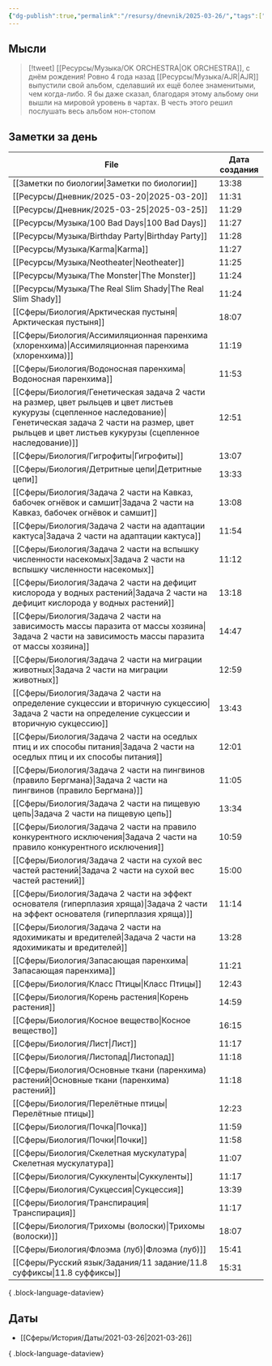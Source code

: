 ```yaml
---
{"dg-publish":true,"permalink":"/resursy/dnevnik/2025-03-26/","tags":["Ежедневнаязаметка"]}
---
```


## Мысли
> [!tweet] [[Ресурсы/Музыка/OK ORCHESTRA\|OK ORCHESTRA]], с днём рождения! 
> Ровно 4 года назад [[Ресурсы/Музыка/AJR\|AJR]] выпустили свой альбом, сделавший их ещё более знаменитыми, чем когда-либо. Я бы даже сказал, благодаря этому альбому они вышли на мировой уровень в чартах. В честь этого решил послушать весь альбом нон-стопом
## Заметки за день
| File                                                                                                                                                                                                                               | Дата создания |
| ---------------------------------------------------------------------------------------------------------------------------------------------------------------------------------------------------------------------------------- | ------------- |
| [[Заметки по биологии\|Заметки по биологии]]                                                                                                                                                                                    | 13:38         |
| [[Ресурсы/Дневник/2025-03-20\|2025-03-20]]                                                                                                                                                                                      | 11:31         |
| [[Ресурсы/Дневник/2025-03-25\|2025-03-25]]                                                                                                                                                                                      | 11:29         |
| [[Ресурсы/Музыка/100 Bad Days\|100 Bad Days]]                                                                                                                                                                                   | 11:27         |
| [[Ресурсы/Музыка/Birthday Party\|Birthday Party]]                                                                                                                                                                               | 11:28         |
| [[Ресурсы/Музыка/Karma\|Karma]]                                                                                                                                                                                                 | 11:27         |
| [[Ресурсы/Музыка/Neotheater\|Neotheater]]                                                                                                                                                                                       | 11:25         |
| [[Ресурсы/Музыка/The Monster\|The Monster]]                                                                                                                                                                                     | 11:24         |
| [[Ресурсы/Музыка/The Real Slim Shady\|The Real Slim Shady]]                                                                                                                                                                     | 11:24         |
| [[Сферы/Биология/Арктическая пустыня\|Арктическая пустыня]]                                                                                                                                                                     | 18:07         |
| [[Сферы/Биология/Ассимиляционная паренхима (хлоренхима)\|Ассимиляционная паренхима (хлоренхима)]]                                                                                                                               | 11:19         |
| [[Сферы/Биология/Водоносная паренхима\|Водоносная паренхима]]                                                                                                                                                                   | 11:53         |
| [[Сферы/Биология/Генетическая задача 2 части на размер, цвет рыльцев и цвет листьев кукурузы (сцепленное наследование)\|Генетическая задача 2 части на размер, цвет рыльцев и цвет листьев кукурузы (сцепленное наследование)]] | 12:51         |
| [[Сферы/Биология/Гигрофиты\|Гигрофиты]]                                                                                                                                                                                         | 13:07         |
| [[Сферы/Биология/Детритные цепи\|Детритные цепи]]                                                                                                                                                                               | 13:33         |
| [[Сферы/Биология/Задача 2 части на Кавказ, бабочек огнёвок и самшит\|Задача 2 части на Кавказ, бабочек огнёвок и самшит]]                                                                                                       | 13:08         |
| [[Сферы/Биология/Задача 2 части на адаптации кактуса\|Задача 2 части на адаптации кактуса]]                                                                                                                                     | 11:54         |
| [[Сферы/Биология/Задача 2 части на вспышку численности насекомых\|Задача 2 части на вспышку численности насекомых]]                                                                                                             | 11:12         |
| [[Сферы/Биология/Задача 2 части на дефицит кислорода у водных растений\|Задача 2 части на дефицит кислорода у водных растений]]                                                                                                 | 13:18         |
| [[Сферы/Биология/Задача 2 части на зависимость массы паразита от массы хозяина\|Задача 2 части на зависимость массы паразита от массы хозяина]]                                                                                 | 14:47         |
| [[Сферы/Биология/Задача 2 части на миграции животных\|Задача 2 части на миграции животных]]                                                                                                                                     | 12:59         |
| [[Сферы/Биология/Задача 2 части на определение сукцессии и вторичную сукцессию\|Задача 2 части на определение сукцессии и вторичную сукцессию]]                                                                                 | 13:43         |
| [[Сферы/Биология/Задача 2 части на оседлых птиц и их способы питания\|Задача 2 части на оседлых птиц и их способы питания]]                                                                                                     | 12:01         |
| [[Сферы/Биология/Задача 2 части на пингвинов (правило Бергмана)\|Задача 2 части на пингвинов (правило Бергмана)]]                                                                                                               | 11:05         |
| [[Сферы/Биология/Задача 2 части на пищевую цепь\|Задача 2 части на пищевую цепь]]                                                                                                                                               | 13:34         |
| [[Сферы/Биология/Задача 2 части на правило конкурентного исключения\|Задача 2 части на правило конкурентного исключения]]                                                                                                       | 10:59         |
| [[Сферы/Биология/Задача 2 части на сухой вес частей растений\|Задача 2 части на сухой вес частей растений]]                                                                                                                     | 15:00         |
| [[Сферы/Биология/Задача 2 части на эффект основателя (гиперплазия хряща)\|Задача 2 части на эффект основателя (гиперплазия хряща)]]                                                                                             | 11:14         |
| [[Сферы/Биология/Задача 2 части на ядохимикаты и вредителей\|Задача 2 части на ядохимикаты и вредителей]]                                                                                                                       | 13:28         |
| [[Сферы/Биология/Запасающая паренхима\|Запасающая паренхима]]                                                                                                                                                                   | 11:21         |
| [[Сферы/Биология/Класс Птицы\|Класс Птицы]]                                                                                                                                                                                     | 12:43         |
| [[Сферы/Биология/Корень растения\|Корень растения]]                                                                                                                                                                             | 14:59         |
| [[Сферы/Биология/Косное вещество\|Косное вещество]]                                                                                                                                                                             | 16:15         |
| [[Сферы/Биология/Лист\|Лист]]                                                                                                                                                                                                   | 11:17         |
| [[Сферы/Биология/Листопад\|Листопад]]                                                                                                                                                                                           | 11:18         |
| [[Сферы/Биология/Основные ткани (паренхима) растений\|Основные ткани (паренхима) растений]]                                                                                                                                     | 11:18         |
| [[Сферы/Биология/Перелётные птицы\|Перелётные птицы]]                                                                                                                                                                           | 12:23         |
| [[Сферы/Биология/Почка\|Почка]]                                                                                                                                                                                                 | 11:59         |
| [[Сферы/Биология/Почки\|Почки]]                                                                                                                                                                                                 | 11:58         |
| [[Сферы/Биология/Скелетная мускулатура\|Скелетная мускулатура]]                                                                                                                                                                 | 11:07         |
| [[Сферы/Биология/Суккуленты\|Суккуленты]]                                                                                                                                                                                       | 11:17         |
| [[Сферы/Биология/Сукцессия\|Сукцессия]]                                                                                                                                                                                         | 13:39         |
| [[Сферы/Биология/Транспирация\|Транспирация]]                                                                                                                                                                                   | 11:17         |
| [[Сферы/Биология/Трихомы (волоски)\|Трихомы (волоски)]]                                                                                                                                                                         | 18:07         |
| [[Сферы/Биология/Флоэма (луб)\|Флоэма (луб)]]                                                                                                                                                                                   | 15:41         |
| [[Сферы/Русский язык/Задания/11 задание/11.8 суффиксы\|11.8 суффиксы]]                                                                                                                                                          | 15:31         |

{ .block-language-dataview}
## Даты
- [[Сферы/История/Даты/2021-03-26\|2021-03-26]]

{ .block-language-dataview}

